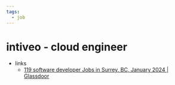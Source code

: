 ```yaml
---
tags:
  - job
---
```

# intiveo - cloud engineer 
- links
	- [119 software developer Jobs in Surrey, BC, January 2024 | Glassdoor](https://www.glassdoor.ca/Job/surrey-software-developer-jobs-SRCH_IL.0,6_IC4033126_KO7,25.htm?fromAge=14)
